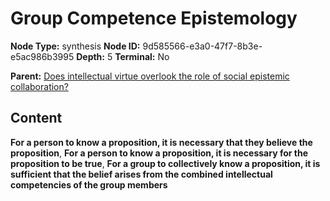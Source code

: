 # Group Competence Epistemology

**Node Type:** synthesis
**Node ID:** 9d585566-e3a0-47f7-8b3e-e5ac986b3995
**Depth:** 5
**Terminal:** No

**Parent:** [Does intellectual virtue overlook the role of social epistemic collaboration?](does-intellectual-virtue-overlook-the-role-of-social-epistemic-collaboration-antithesis-bca0217c-b786-4cf1-b92e-d47ce4db4829.md)

## Content

**For a person to know a proposition, it is necessary that they believe the proposition**, **For a person to know a proposition, it is necessary for the proposition to be true**, **For a group to collectively know a proposition, it is sufficient that the belief arises from the combined intellectual competencies of the group members**

